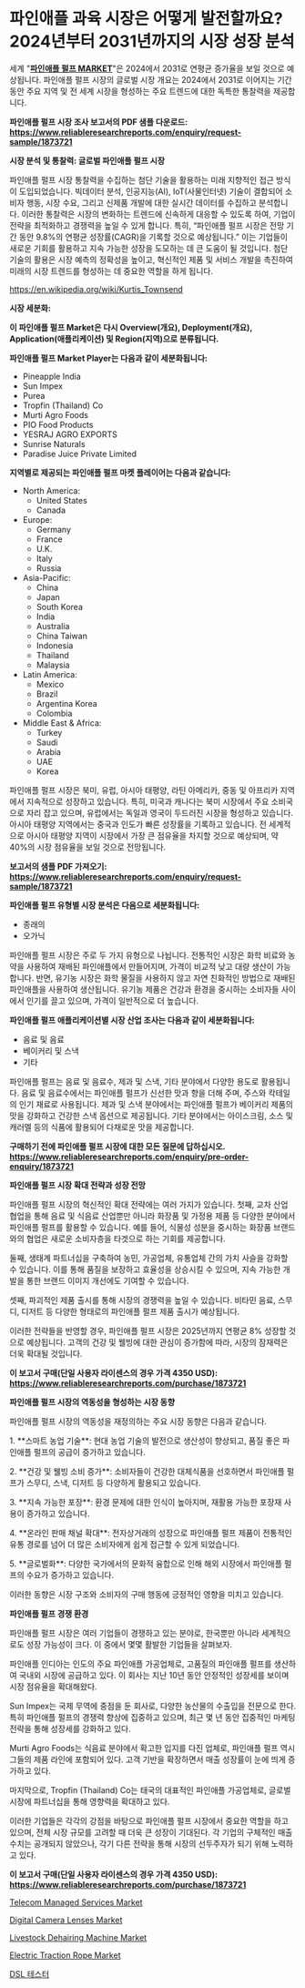 <p><h1>파인애플 과육 시장은 어떻게 발전할까요? 2024년부터 2031년까지의 시장 성장 분석</h1></p><p>세계 "<strong><a href="https://www.reliableresearchreports.com/pineapple-pulp-r1873721">파인애플 펄프 MARKET</a></strong>"은 2024에서 2031로 연평균 증가율을 보일 것으로 예상됩니다. 파인애플 펄프 시장의 글로벌 시장 개요는 2024에서 2031로 이어지는 기간 동안 주요 지역 및 전 세계 시장을 형성하는 주요 트렌드에 대한 독특한 통찰력을 제공합니다.</p>
<p><strong>파인애플 펄프 시장 조사 보고서의 PDF 샘플 다운로드: <a href="https://www.reliableresearchreports.com/enquiry/request-sample/1873721">https://www.reliableresearchreports.com/enquiry/request-sample/1873721</a></strong></p>
<p><strong>시장 분석 및 통찰력: 글로벌 파인애플 펄프 시장</strong></p>
<p><p>파인애플 펄프 시장 통찰력을 수집하는 첨단 기술을 활용하는 미래 지향적인 접근 방식이 도입되었습니다. 빅데이터 분석, 인공지능(AI), IoT(사물인터넷) 기술이 결합되어 소비자 행동, 시장 수요, 그리고 신제품 개발에 대한 실시간 데이터를 수집하고 분석합니다. 이러한 통찰력은 시장의 변화하는 트렌드에 신속하게 대응할 수 있도록 하여, 기업이 전략을 최적화하고 경쟁력을 높일 수 있게 합니다. 특히, “파인애플 펄프 시장은 전망 기간 동안 9.8%의 연평균 성장률(CAGR)을 기록할 것으로 예상됩니다.” 이는 기업들이 새로운 기회를 활용하고 지속 가능한 성장을 도모하는 데 큰 도움이 될 것입니다. 첨단 기술의 활용은 시장 예측의 정확성을 높이고, 혁신적인 제품 및 서비스 개발을 촉진하여 미래의 시장 트렌드를 형성하는 데 중요한 역할을 하게 됩니다.</p></p>
<p><a href="%7CAUTHORITHY_DOMAIN_URL%7C">https://en.wikipedia.org/wiki/Kurtis_Townsend</a></p>
<p><strong>시장 세분화:</strong></p>
<p><strong>이 파인애플 펄프 Market은 다시 Overview(개요), Deployment(개요), Application(애플리케이션) 및 Region(지역)으로 분류됩니다.</strong></p>
<p><strong>파인애플 펄프 Market Player는 다음과 같이 세분화됩니다:</strong></p>
<p><ul><li>Pineapple India</li><li>Sun Impex</li><li>Purea</li><li>Tropfin (Thailand) Co</li><li>Murti Agro Foods</li><li>PIO Food Products</li><li>YESRAJ AGRO EXPORTS</li><li>Sunrise Naturals</li><li>Paradise Juice Private Limited</li></ul></p>
<p><strong>지역별로 제공되는 파인애플 펄프 마켓 플레이어는 다음과 같습니다:</strong></p>
<p><ul>
    <li>
        North America:
        <ul>
            <li>United States</li>
            <li>Canada</li>
        </ul>
    </li>
    <li>
        Europe:
        <ul>
            <li>Germany</li>
            <li>France</li>
            <li>U.K.</li>
            <li>Italy</li>
            <li>Russia</li>
        </ul>
    </li>
    <li>
        Asia-Pacific:
        <ul>
            <li>China</li>
            <li>Japan</li>
            <li>South Korea</li>
            <li>India</li>
            <li>Australia</li>
            <li>China Taiwan</li>
            <li>Indonesia</li>
            <li>Thailand</li>
            <li>Malaysia</li>
        </ul>
    </li>
    <li>
        Latin America:
        <ul>
            <li>Mexico</li>
            <li>Brazil</li>
            <li>Argentina Korea</li>
            <li>Colombia</li>
        </ul>
    </li>
    <li>
        Middle East & Africa:
        <ul>
            <li>Turkey</li>
            <li>Saudi</li>
            <li>Arabia</li>
            <li>UAE</li>
            <li>Korea</li>
        </ul>
    </li>
    </ul></p>
<p><p>파인애플 펄프 시장은 북미, 유럽, 아시아 태평양, 라틴 아메리카, 중동 및 아프리카 지역에서 지속적으로 성장하고 있습니다. 특히, 미국과 캐나다는 북미 시장에서 주요 소비국으로 자리 잡고 있으며, 유럽에서는 독일과 영국이 두드러진 시장을 형성하고 있습니다. 아시아 태평양 지역에서는 중국과 인도가 빠른 성장률을 기록하고 있습니다. 전 세계적으로 아시아 태평양 지역이 시장에서 가장 큰 점유율을 차지할 것으로 예상되며, 약 40%의 시장 점유율을 보일 것으로 전망됩니다.</p></p>
<p><strong>보고서의 샘플 PDF 가져오기: <a href="https://www.reliableresearchreports.com/enquiry/request-sample/1873721">https://www.reliableresearchreports.com/enquiry/request-sample/1873721</a></strong></p>
<p><strong>파인애플 펄프 유형별 시장 분석은 다음으로 세분화됩니다:</strong></p>
<p><ul><li>종래의</li><li>오가닉</li></ul></p>
<p><p>파인애플 펄프 시장은 주로 두 가지 유형으로 나뉩니다. 전통적인 시장은 화학 비료와 농약을 사용하여 재배된 파인애플에서 만들어지며, 가격이 비교적 낮고 대량 생산이 가능합니다. 반면, 유기농 시장은 화학 물질을 사용하지 않고 자연 친화적인 방법으로 재배된 파인애플을 사용하여 생산됩니다. 유기농 제품은 건강과 환경을 중시하는 소비자들 사이에서 인기를 끌고 있으며, 가격이 일반적으로 더 높습니다.</p></p>
<p><strong>파인애플 펄프 애플리케이션별 시장 산업 조사는 다음과 같이 세분화됩니다:</strong></p>
<p><ul><li>음료 및 음료</li><li>베이커리 및 스낵</li><li>기타</li></ul></p>
<p><p>파인애플 펄프는 음료 및 음료수, 제과 및 스낵, 기타 분야에서 다양한 용도로 활용됩니다. 음료 및 음료수에서는 파인애플 펄프가 신선한 맛과 향을 더해 주며, 주스와 칵테일의 인기 재료로 사용됩니다. 제과 및 스낵 분야에서는 파인애플 펄프가 베이커리 제품의 맛을 강화하고 건강한 스낵 옵션으로 제공됩니다. 기타 분야에서는 아이스크림, 소스 및 캐러멜 등의 식품에 활용되어 다채로운 맛을 제공합니다.</p></p>
<p><strong>구매하기 전에 파인애플 펄프 시장에 대한 모든 질문에 답하십시오. <a href="https://www.reliableresearchreports.com/enquiry/pre-order-enquiry/1873721">https://www.reliableresearchreports.com/enquiry/pre-order-enquiry/1873721</a></strong></p>
<p><strong>파인애플 펄프 시장 확대 전략과 성장 전망</strong></p>
<p><p>파인애플 펄프 시장의 혁신적인 확대 전략에는 여러 가지가 있습니다. 첫째, 교차 산업 협업을 통해 음료 및 식음료 산업뿐만 아니라 화장품 및 가정용 제품 등 다양한 분야에서 파인애플 펄프를 활용할 수 있습니다. 예를 들어, 식물성 성분을 중시하는 화장품 브랜드와의 협업은 새로운 소비자층을 타겟으로 하는 기회를 제공합니다. </p><p>둘째, 생태계 파트너십을 구축하여 농민, 가공업체, 유통업체 간의 가치 사슬을 강화할 수 있습니다. 이를 통해 품질을 보장하고 효율성을 상승시킬 수 있으며, 지속 가능한 개발을 통한 브랜드 이미지 개선에도 기여할 수 있습니다. </p><p>셋째, 파괴적인 제품 출시를 통해 시장의 경쟁력을 높일 수 있습니다. 비타민 음료, 스무디, 디저트 등 다양한 형태로의 파인애플 펄프 제품 출시가 예상됩니다. </p><p>이러한 전략들을 반영할 경우, 파인애플 펄프 시장은 2025년까지 연평균 8% 성장할 것으로 예상됩니다. 고객의 건강 및 웰빙에 대한 관심이 증가함에 따라, 시장의 잠재력은 더욱 확대될 것입니다.</p></p>
<p><strong>이 보고서 구매(단일 사용자 라이센스의 경우 가격 4350 USD): <a href="https://www.reliableresearchreports.com/purchase/1873721">https://www.reliableresearchreports.com/purchase/1873721</a></strong></p>
<p><strong>파인애플 펄프 시장의 역동성을 형성하는 시장 동향</strong></p>
<p><p>파인애플 펄프 시장의 역동성을 재정의하는 주요 시장 동향은 다음과 같습니다.</p><p>1. **스마트 농업 기술**: 현대 농업 기술의 발전으로 생산성이 향상되고, 품질 좋은 파인애플 펄프의 공급이 증가하고 있습니다.</p><p>2. **건강 및 웰빙 소비 증가**: 소비자들이 건강한 대체식품을 선호하면서 파인애플 펄프가 스무디, 스낵, 디저트 등 다양하게 활용되고 있습니다.</p><p>3. **지속 가능한 포장**: 환경 문제에 대한 인식이 높아지며, 재활용 가능한 포장재 사용이 증가하고 있습니다.</p><p>4. **온라인 판매 채널 확대**: 전자상거래의 성장으로 파인애플 펄프 제품이 전통적인 유통 경로를 넘어 더 많은 소비자에게 쉽게 접근할 수 있게 되었습니다.</p><p>5. **글로벌화**: 다양한 국가에서의 문화적 융합으로 인해 해외 시장에서 파인애플 펄프의 수요가 증가하고 있습니다. </p><p>이러한 동향은 시장 구조와 소비자의 구매 행동에 긍정적인 영향을 미치고 있습니다.</p></p>
<p><strong>파인애플 펄프 경쟁 환경</strong></p>
<p><p>파인애플 펄프 시장은 여러 기업들이 경쟁하고 있는 분야로, 한국뿐만 아니라 세계적으로도 성장 가능성이 크다. 이 중에서 몇몇 활발한 기업들을 살펴보자.</p><p>파인애플 인디아는 인도의 주요 파인애플 가공업체로, 고품질의 파인애플 펄프를 생산하여 국내외 시장에 공급하고 있다. 이 회사는 지난 10년 동안 안정적인 성장세를 보이며 시장 점유율을 확대해왔다.</p><p>Sun Impex는 국제 무역에 중점을 둔 회사로, 다양한 농산물의 수출입을 전문으로 한다. 특히 파인애플 펄프의 경쟁력 향상에 집중하고 있으며, 최근 몇 년 동안 집중적인 마케팅 전략을 통해 성장세를 강화하고 있다.</p><p>Murti Agro Foods는 식음료 분야에서 확고한 입지를 다진 업체로, 파인애플 펄프 역시 그들의 제품 라인에 포함되어 있다. 고객 기반을 확장하면서 매출 성장률이 눈에 띄게 증가하고 있다.</p><p>마지막으로, Tropfin (Thailand) Co는 태국의 대표적인 파인애플 가공업체로, 글로벌 시장에 파트너십을 통해 영향력을 확대하고 있다.</p><p>이러한 기업들은 각각의 강점을 바탕으로 파인애플 펄프 시장에서 중요한 역할을 하고 있으며, 전체 시장 규모를 고려할 때 더욱 큰 성장이 기대된다. 각 기업의 구체적인 매출 수치는 공개되지 않았으나, 각기 다른 전략을 통해 시장의 선두주자가 되기 위해 노력하고 있다.</p></p>
<p><strong>이 보고서 구매(단일 사용자 라이센스의 경우 가격 4350 USD): <a href="https://www.reliableresearchreports.com/purchase/1873721">https://www.reliableresearchreports.com/purchase/1873721</a></strong></p>
<p><p><a href="https://www.linkedin.com/pulse/analyzing-key-drivers-telecom-managed-services-market-trends-gzlic?trackingId=10K5N4zbRKO8VKPMBrKEzA%3D%3D">Telecom Managed Services Market</a></p><p><a href="https://github.com/NasrinKhan99/Market-Research-Report-List-1/blob/main/digital-camera-lenses-market.md">Digital Camera Lenses Market</a></p><p><a href="https://issuu.com/reportprime-2/docs/livestock-dehairing-machine-market-_c4350f4d9df940">Livestock Dehairing Machine Market</a></p><p><a href="https://issuu.com/reportprime-2/docs/electric-traction-rope-market-size-_88c3241c8d7aa0">Electric Traction Rope Market</a></p><p><a href="https://github.com/sougarounis/Market-Research-Report-List-6/blob/main/92536812799.md">DSL 테스터</a></p></p>
